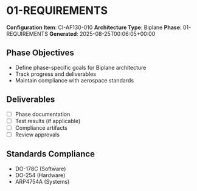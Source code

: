 # 01-REQUIREMENTS

**Configuration Item**: CI-AF130-010
**Architecture Type**: Biplane
**Phase**: 01-REQUIREMENTS
**Generated**: 2025-08-25T00:06:05+00:00

## Phase Objectives
- Define phase-specific goals for Biplane architecture
- Track progress and deliverables
- Maintain compliance with aerospace standards

## Deliverables
- [ ] Phase documentation
- [ ] Test results (if applicable)
- [ ] Compliance artifacts
- [ ] Review approvals

## Standards Compliance
- DO-178C (Software)
- DO-254 (Hardware)
- ARP4754A (Systems)
